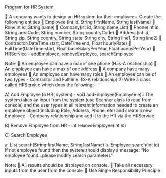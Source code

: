Program for HR System

 A company wants to design an HR system for their employees. Create the following entities
 Employee (int id, String firstName, String lastName)
 Role(int id, String name)
 Company(int id, String name,List<Employee>)
 Phone(int id, String areaCode, String number, String countryCode)
 Address(int id, String zip, String country, String state, String city, String line1, String line2)
 Contractor(DateTime start, DateTime end, Float hourlyRate)
 FullTime(DateTime start, Float baseSalaryPerYear, Float bonusPerYear)
 HRService - addEmployee, removeEmployee, searchEmployee

Note:
 An employee can have a max of one phone (Has-A relationship)
 An employee can have a max of one address
 A company have many employees
 An employee can have many roles
 An employee can be of two types - Contractor and Fulltime. (IS-A relationship)
2) Write a class called HRService which does the following: -

A) Add Employee to HR( system) - void addEmployee(Employee e) :
The system takes an input from the system (use Scanner class to read from console) and the user types in all relevant information needed to create an employee object(including Role, Address, Phone, etc) and create a new Employee - Company relationship and add it to the HR via the HRService.

B) Remove Employee from HR - int removeEmployee(int id)

C) Search Employee


a. List<Employee> search(String firstName, String lastName)
b. Employee search(int id)
If not employee found then the system should display a message: “No employee found…please modify search parameters”

Note:
 All results should be displayed on console.
 Take all necessary inputs from the user from the console.
 Use Single Responsibility Principle
